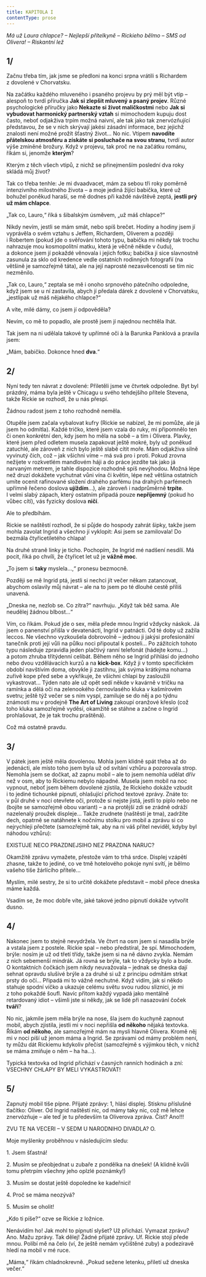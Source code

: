 ```yaml
---
title: KAPITOLA I
contentType: prose
---
```


_Má už Laura chlapce? – Nejlepší přítelkyně – Rickieho bělmo – SMS od Olivera! – Riskantní lež_

## 1/

Začnu třeba tím, jak jsme se předloni na konci srpna vrátili s Richardem z dovolené v Chorvatsku.

Na začátku každého mluveného i psaného projevu by prý měl být vtip – alespoň to tvrdí příručka **Jak si zlepšit mluvený a psaný projev**. Různé psychologické příručky jako **Nekazte si život maličkostmi** nebo **Jak si vybudovat harmonický partnerský vztah** si mimochodem kupuju dost často, neboť odjakživa trpím možná naiv­ní, ale tak jako tak znervózňující představou, že se v nich skrývají jakési zásadní informace, bez jejichž znalosti není možné prožít šťastný život… No nic. Vtipem **navodíte přátelskou atmosféru a získáte si posluchače na svou stranu**, tvrdí autor výše zmíněné brožury. Když v projevu, tak proč ne na začátku románu, říkám si, jenomže **kterým**?

Kterým z těch všech vtipů, z nichž se přinejmenším poslední dva roky skládá můj život?

Tak co třeba tenhle: Je mi dvaadvacet, mám za sebou tři roky poměrně intenzivního milostného života – a moje jediná žijící babička, které už bohužel poněkud haraší, se mě dodnes při každé návštěvě zeptá, **jestli prý už mám chlapce**.

„Tak co, Lauro,“ říká s šibalským úsměvem, „už máš chlapce?“

Nikdy nevím, jestli se mám smát, nebo spíš brečet. Hodiny a hodiny jsem jí vyprávěla o svém vztahu s Jeffem, Richardem, Oliverem a později i Robertem (pokud jde o svěřování tohoto typu, babička mi někdy tak trochu nahrazuje mou kosmopolitní matku, která je věčně někde v čudu), a dokonce jsem jí pokaždé věnovala i jejich fotku; babička ji sice slavnostně zasunula za sklo od kredence vedle ostatních rodinných fotografií (na většině je samozřejmě táta), ale na její naprosté nezasvěcenosti se tím nic nezměnilo.

„Tak co, Lauro,“ zeptala se mě i onoho srpnového pátečního odpoledne, když jsem se u ní zastavila, abych jí předala dárek z dovolené v Chorvatsku, „jestlipak už máš nějakého chlapce?“

A víte, milé dámy, co jsem jí odpověděla?

Nevím, co mě to popadlo, ale prostě jsem jí najednou nechtěla lhát.

Tak jsem na ni udělala takové ty upřímné oči à la Barunka Panklová a pravila jsem:

„Mám, babičko. Dokonce hned **dva**.“

## 2/

Nyní tedy ten návrat z dovolené: Přiletěli jsme ve čtvrtek odpoledne. Byt byl prázdný, máma byla ještě v Chicagu u svého tehdejšího přítele Stevena, takže Rickie se rozhodl, že u nás přespí.

Žádnou radost jsem z toho rozhodně neměla.

Otupěle jsem začala vybalovat kufry (Rickie se nabízel, že mi pomůže, ale já jsem ho odmítla). Každé tričko, které jsem vzala do ruky, mi připomnělo ten či onen konkrétní den, kdy jsem ho měla na sobě – a tím i Olivera. Plavky, které jsem před odletem musela zapakovat ještě mokré, byly už poněkud zatuchlé, ale zároveň z nich bylo ještě slabě cítit moře. Mám odjakživa silně vyvinutý čich, což – jak všichni víme – má svá pro i proti. Pokud zrovna nežijete v rozkvetlém mandlovém háji a do práce jezdíte tak jako já narvaným metrem, je tahle dispozice rozhodně spíš nevýhodou. Možná lépe než druzí dokážete vychutnat vůni vína či květin, lépe než většina ostatních umíte ocenit rafinované složení drahého parfému (na drahých parfémech upřímně řečeno doslova **ujíždím**…), ale zároveň i nadprůměrně **trpíte**. I velmi slabý zápach, který ostatním připadá pouze **nepříjemný** (pokud ho vůbec cítí), vás fyzicky doslova **ničí**.

Ale to předbíhám.

Rickie se naštěstí rozhodl, že si půjde do hospody zahrát šipky, takže jsem mohla zavolat Ingrid a všechno jí vyklopit: Asi jsem se zamilovala! Do bezmála čtyřicetiletého chlapa!

Na druhé straně linky je ticho. Pochopím, že Ingrid mé nadšení nesdílí. Má pocit, říká po chvíli, že čtyřicet let už je **vážně moc**.

„To jsem si **taky** myslela…,“ pronesu bezmocně.

Později se mě Ingrid ptá, jestli si nechci jít večer někam zatancovat, abychom oslavily můj návrat – ale na to jsem po té dlouhé cestě příliš unavená.

„Dneska ne, nezlob se. Co zítra?“ navrhuju. „Když tak běž sama. Ale neudělej žádnou blbost…“

Vím, co říkám. Pokud jde o sex, měla přede mnou Ingrid vždycky náskok. Já jsem o panenství přišla v devatenácti, Ingrid v patnácti. Od té doby už zažila leccos. Ne všechno vyzkoušela dobrovolně – jednou ji jakýsi profesionální tanečník proti její vůli na půlku noci připoutal k posteli… Po zážitcích tohoto typu následuje zpravidla jeden plačtivý ranní telefonát (hádejte komu…) a potom zhruba třítýdenní celibát. Během něho se Ingrid přihlásí do jednoho nebo dvou vzdělávacích kurzů a na **kick-box**. Když ji v tomto specifickém období navštívím doma, obvykle ji zastihnu, jak svýma krátkýma nohama zuřivě kope před sebe a vykřikuje, že všichni chlapi by zasloužili vykastrovat… Týden nato ale už opět sedí někde v kavárně v tričku na ramínka a dělá oči na zelenookého černovlasého kluka v kašmírovém svetru; ještě týž večer se s ním vyspí, zamiluje se do něj a po týdnu známosti mu v prodejně **The Art of Living** zakoupí oranžové křeslo (což toho kluka samozřejmě vyděsí, okamžitě se stáhne a začne o Ingrid prohlašovat, že je tak trochu praštěná).

Což má ostatně pravdu.

## 3/

V pátek jsem ještě měla dovolenou. Mohla jsem klidně spát třeba až do jedenácti, ale místo toho jsem byla už od svítání vzhůru a pozorovala strop. Nemohla jsem se dočkat, až zapnu mobil – ale to jsem nemohla udělat dřív než v osm, aby to Rickiemu nebylo nápadné. Musela jsem mobil na noc vypnout, neboť jsem během dovolené zjistila, že Rickieho dokáže vzbudit i to jediné tichounké pípnutí, ohlašující příchod textové zprávy. Znáte to: v půl druhé v noci otevřete oči, protože si nejste jistá, jestli to píplo nebo ne (bojíte se samozřejmě obou variant) – a na protější zdi se zrádně odráží nazelenalý proužek displeje… Takže zrudnete (naštěstí je tma), zadržíte dech, opatrně se natáhnete k nočnímu stolku pro mobil a zprávu si co nejrychleji přečtete (samozřejmě tak, aby na ni váš přítel neviděl, kdyby byl náhodou vzhůru):

EXISTUJE NECO PRAZDNEJSIHO NEZ PRAZDNA NARUC?

Okamžitě zprávu vymažete, přestože vám to trhá srdce. Displej vzápětí zhasne, takže to jediné, co ve tmě hotelového pokoje nyní svítí, je bělmo vašeho tiše žárlícího přítele…

Myslím, milé sestry, že si to určitě dokážete představit – mobil přece dneska máme každá.

Vsadím se, že moc dobře víte, jaké takové jedno pípnutí dokáže vytvořit dusno.

## 4/

Nakonec jsem to stejně nevydržela. Ve čtvrt na osm jsem si nasadila brýle a vstala jsem z postele. Rickie spal – nebo předstíral, že spí. Mimochodem, brýle: nosím je už od třetí třídy, takže jsem si na ně dávno zvykla. Nemám z nich sebemenší mindrák. Já rovná se brýle, tak to vždycky bylo a bude. O kontaktních čočkách jsem nikdy neuvažovala – jednak se dneska dají sehnat opravdu slušivé brýle a za druhé si už z principu odmítám strkat prsty do očí… Připadá mi to vážně nechutné. Když vidím, jak si někdo stahuje spodní víčko a ukazuje celému světu svou rudou sliznici, je mi z toho pokaždé šoufl. Navíc přitom každý vypadá jako mentálně retardovaný idiot – všimli jste si někdy, jak se lidé při nasazování čoček **tváří**?

No nic, jakmile jsem měla brýle na nose, šla jsem do kuchyně zapnout mobil, abych zjistila, jestli mi v noci nepřišla **od někoho** nějaká textovka. Říkám **od někoho**, ale samozřejmě mám na mysli hlavně Olivera. Kromě něj mi v noci píší už jenom máma a Ingrid. Se zprávami od mámy problém není, ty můžu dát Rickiemu kdykoliv přečíst (samozřejmě s výjimkou těch, v nichž se máma zmiňuje o něm – ha ha…).

Typická textovka od Ingrid přichází v časných ranních hodinách a zní: VSECHNY CHLAPY BY MELI VYKASTROVAT!

## 5/

Zapnutý mobil tiše pípne. Přijaté zprávy: 1, hlásí displej. Stisknu příslušné tlačítko: Oliver. Od Ingrid naštěstí nic, od mámy taky nic, což mě lehce znervózňuje – ale teď je tu především ta Oliverova zpráva. Číst? Ano!!!

ZVU TE NA VECERI – V SEDM U NARODNIHO DIVADLA? O.

Moje myšlenky proběhnou v následujícím sledu:

1\. Jsem šťastná!

2\. Musím se přeobjednat u zubaře z pondělka na dnešek! (A klidně kvůli tomu přetrpím všechny jeho oplzlé poznámky!)

3\. Musím se dostat ještě dopoledne ke kadeřnici!

4\. Proč se máma neozývá?

5\. Musím se oholit!

„Kdo ti píše?“ ozve se Rickie z ložnice.

Nenávidím ho! Jak mohl to pípnutí slyšet? Už přichází. Vymazat zprávu? Ano. Mažu zprávy. Tak dělej! Žádné přijaté zprávy. Uf. Rickie stojí přede mnou. Políbí mě na čelo (ví, že ještě nemám vyčištěné zuby) a podezíravě hledí na mobil v mé ruce.

„Máma,“ říkám chladnokrevně. „Pokud sežene letenku, přiletí už dneska večer.“
